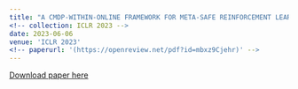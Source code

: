 ```yaml
---
title: "A CMDP-WITHIN-ONLINE FRAMEWORK FOR META-SAFE REINFORCEMENT LEARNING"
<!-- collection: ICLR 2023 -->
date: 2023-06-06
venue: 'ICLR 2023'
<!-- paperurl: '(https://openreview.net/pdf?id=mbxz9Cjehr)' -->
---
```


[Download paper here](https://openreview.net/pdf?id=mbxz9Cjehr)

